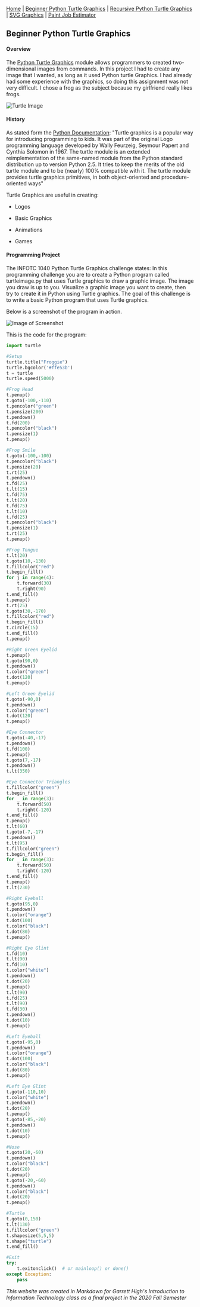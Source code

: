 [Home](https://google.com) | [Beginner Python Turtle Graphics](https://google.com) | [Recursive Python Turtle Graphics](https://google.com) | [SVG Graphics](https://google.com) | [Paint Job Estimator](https://google.com)

## Beginner Python Turtle Graphics

#### Overview

The [Python Turtle Graphics](https://docs.python.org/3/library/turtle.html) module allows programmers to created two-dimensional images from commands. In this project I had to create any image that I wanted, as long as it used Python turtle Graphics. I had already had some experience with the graphics, so doing this assignment was not very difficult. I chose a frog as the subject because my girlfriend really likes frogs.



![Turtle Image](https://davidjlu.github.io/CCUT/CS161/House.png)



#### History

As stated form the [Python Documentation](https://docs.python.org/3/library/turtle.html): "Turtle graphics is a popular way for introducing programming to kids. It was part of the original Logo programming language developed by Wally Feurzeig, Seymour Papert and Cynthia Solomon in 1967. The turtle module is an extended reimplementation of the same-named module from the Python standard distribution up to version Python 2.5. It tries to keep the merits of the old turtle module and to be (nearly) 100% compatible with it. The turtle module provides turtle graphics primitives, in both object-oriented and procedure-oriented ways"



Turtle Graphics are useful in creating:

- Logos

- Basic Graphics

- Animations

- Games



#### Programming Project

The INFOTC 1040 Python Turtle Graphics challenge states: In this programming challenge you are to create a Python program called turtleimage.py that uses Turtle graphics to draw a graphic image. The image you draw is up to you. Visualize a graphic image you want to create, then try to create it in Python using Turtle graphics. The goal of this challenge is to write a basic Python program that uses Turtle graphics.



Below is a screenshot of the program in action.

![Image of Screenshot](https://github.com/GarrettHigh/final/blob/master/Pictures/turtle.jpg?raw=true)



This is the code for the program:


```python
import turtle

#Setup
turtle.title("Froggie")
turtle.bgcolor('#ffe53b')
t = turtle
turtle.speed(5000)

#Frog Head
t.penup()
t.goto(-100,-110)
t.pencolor("green")
t.pensize(200)
t.pendown()
t.fd(200)
t.pencolor("black")
t.pensize(1)
t.penup()

#Frog Smile
t.goto(-100,-100)
t.pencolor("black")
t.pensize(20)
t.rt(25)
t.pendown()
t.fd(25)
t.lt(15)
t.fd(75)
t.lt(20)
t.fd(75)
t.lt(10)
t.fd(25)
t.pencolor("black")
t.pensize(1)
t.rt(25)
t.penup()

#Frog Tongue
t.lt(20)
t.goto(10,-130)
t.fillcolor("red") 
t.begin_fill() 
for j in range(4): 
    t.forward(30) 
    t.right(90) 
t.end_fill() 
t.penup()
t.rt(25)
t.goto(30,-170)
t.fillcolor("red") 
t.begin_fill() 
t.circle(15) 
t.end_fill() 
t.penup()

#Right Green Eyelid
t.penup()
t.goto(90,0)
t.pendown()
t.color("green")
t.dot(120)
t.penup()

#Left Green Eyelid
t.goto(-90,0)
t.pendown()
t.color("green")
t.dot(120)
t.penup()

#Eye Connector
t.goto(-40,-17)
t.pendown()
t.fd(100)
t.penup()
t.goto(7,-17)
t.pendown()
t.lt(350)

#Eye Connector Triangles
t.fillcolor("green") 
t.begin_fill() 
for _ in range(3): 
    t.forward(50) 
    t.right(-120) 
t.end_fill() 
t.penup()
t.lt(60)
t.goto(-7,-17)
t.pendown()
t.lt(95)
t.fillcolor("green") 
t.begin_fill() 
for _ in range(3): 
    t.forward(50) 
    t.right(-120) 
t.end_fill() 
t.penup()
t.lt(230)

#Right Eyeball
t.goto(95,0)
t.pendown()
t.color("orange")
t.dot(100)
t.color("black")
t.dot(80)
t.penup()

#Right Eye Glint
t.fd(10)
t.lt(90)
t.fd(10)
t.color("white")
t.pendown()
t.dot(20)
t.penup()
t.lt(90)
t.fd(25)
t.lt(90)
t.fd(30)
t.pendown()
t.dot(10)
t.penup()

#Left Eyeball
t.goto(-95,0)
t.pendown()
t.color("orange")
t.dot(100)
t.color("black")
t.dot(80)
t.penup()

#Left Eye Glint
t.goto(-110,10)
t.color("white")
t.pendown()
t.dot(20)
t.penup()
t.goto(-85,-20)
t.pendown()
t.dot(10)
t.penup()

#Nose
t.goto(20,-60)
t.pendown()
t.color("black")
t.dot(20)
t.penup()
t.goto(-20,-60)
t.pendown()
t.color("black")
t.dot(20)
t.penup()

#Turtle
t.goto(0,150)
t.lt(130)
t.fillcolor("green")
t.shapesize(5,5,5)
t.shape("turtle")
t.end_fill()

#Exit
try:
    t.exitonclick()  # or mainloop() or done()
except Exception:
    pass

```



*This website was created in Markdown for Garrett High's Introduction to Information Technology class as a final project in the 2020 Fall Semester*
